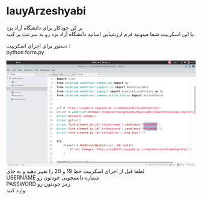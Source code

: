 # IauyArzeshyabi
پر کن خودکار برای دانشگاه آزاد یزد
<br>
با این اسکریپت شما میتونید فرم ارزشیابی اساتید دانشگاه آزاد یزد رو به سرعت پر کنید.

دستور برای اجرای اسکریپت : <br>
python form.py


<img src="https://github.com/morteza1376/IauyArzeshyabi/blob/master/must_change.png?raw=true">
لطفا قبل از اجرای اسکریپت خط  19 و 20 را تغییر دهید و به جای <br>
USERNAME شماره دانشجویی خودتون رو <br>
PASSWORD رمز خودتون رو <br>
وارد کنید.

